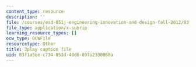 ```yaml
---
content_type: resource
description: ''
file: /courses/esd-051j-engineering-innovation-and-design-fall-2012/83f1a5eec734053d40d6897a2330860a_ET15GHDbbeA.srt
file_type: application/x-subrip
learning_resource_types: []
ocw_type: OCWFile
resourcetype: Other
title: 3play caption file
uid: 83f1a5ee-c734-053d-40d6-897a2330860a
---
```

